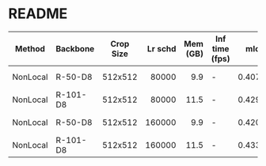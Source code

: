 # README
|  Method  | Backbone | Crop Size | Lr schd | Mem (GB) | Inf time (fps) |  mIoU  | mIoU(multi scale) |                                                                                                                                                                                                   download                                                                                                                                                                                                   |
|----------|----------|-----------|--------:|---------:|----------------|-------:|-------------------|--------------------------------------------------------------------------------------------------------------------------------------------------------------------------------------------------------------------------------------------------------------------------------------------------------------------------------------------------------------------------------------------------------------|
| NonLocal | R-50-D8  | 512x512   |   80000 |      9.9 | -              | 0.4075 | -                 | [model](https://open-mmlab.s3.ap-northeast-2.amazonaws.com/mmsegmentation/models/nonlocal_net/nonlocal_r50-d8_512x512_80k_ade20k/nonlocal_r50-d8_512x512_80k_ade20k_20200615_015801-5ae0aa33.pth) &#124; [log](https://open-mmlab.s3.ap-northeast-2.amazonaws.com/mmsegmentation/models/nonlocal_net/nonlocal_r50-d8_512x512_80k_ade20k/nonlocal_r50-d8_512x512_80k_ade20k_20200615_015801.log.json)         |
| NonLocal | R-101-D8 | 512x512   |   80000 |     11.5 | -              | 0.4290 | -                 | [model](https://open-mmlab.s3.ap-northeast-2.amazonaws.com/mmsegmentation/models/nonlocal_net/nonlocal_r101-d8_512x512_80k_ade20k/nonlocal_r101-d8_512x512_80k_ade20k_20200615_015758-24105919.pth) &#124; [log](https://open-mmlab.s3.ap-northeast-2.amazonaws.com/mmsegmentation/models/nonlocal_net/nonlocal_r101-d8_512x512_80k_ade20k/nonlocal_r101-d8_512x512_80k_ade20k_20200615_015758.log.json)     |
| NonLocal | R-50-D8  | 512x512   |  160000 |      9.9 | -              | 0.4203 | -                 | [model](https://open-mmlab.s3.ap-northeast-2.amazonaws.com/mmsegmentation/models/nonlocal_net/nonlocal_r50-d8_512x512_160k_ade20k/nonlocal_r50-d8_512x512_160k_ade20k_20200616_005410-baef45e3.pth) &#124; [log](https://open-mmlab.s3.ap-northeast-2.amazonaws.com/mmsegmentation/models/nonlocal_net/nonlocal_r50-d8_512x512_160k_ade20k/nonlocal_r50-d8_512x512_160k_ade20k_20200616_005410.log.json)     |
| NonLocal | R-101-D8 | 512x512   |  160000 |     11.5 | -              | 0.4336 | -                 | [model](https://open-mmlab.s3.ap-northeast-2.amazonaws.com/mmsegmentation/models/nonlocal_net/nonlocal_r101-d8_512x512_160k_ade20k/nonlocal_r101-d8_512x512_160k_ade20k_20200616_003422-affd0f8d.pth) &#124; [log](https://open-mmlab.s3.ap-northeast-2.amazonaws.com/mmsegmentation/models/nonlocal_net/nonlocal_r101-d8_512x512_160k_ade20k/nonlocal_r101-d8_512x512_160k_ade20k_20200616_003422.log.json) |
